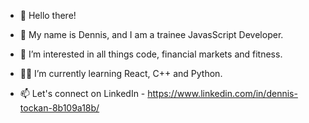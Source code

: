 - 👋 Hello there!
- 👨 My name is Dennis, and I am a trainee JavasScript Developer.


- 👀 I’m interested in all things code, financial markets and fitness.
- 👨‍💻 I’m currently learning React, C++ and Python.
- 📫 Let's connect on LinkedIn - https://www.linkedin.com/in/dennis-tockan-8b109a18b/

<!---
DennisTockan/DennisTockan is a ✨ special ✨ repository because its `README.md` (this file) appears on your GitHub profile.
You can click the Preview link to take a look at your changes.
--->
